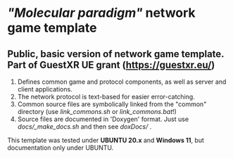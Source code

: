 # *"Molecular paradigm"* network game template

## Public, basic version of network game template. Part of GuestXR UE grant (https://guestxr.eu/)

1. Defines common game and protocol components, as well as server and client applications.
2. The network protocol is text-based for easier error-catching.
3. Common source files are symbolically linked from the "common" directory (use *link_commons.sh* or *link_commons.bat*!)
4. Source files are documented in 'Doxygen' format. Just use *docs/_make_docs.sh* and then see *doxDocs/* .

This template was tested under **UBUNTU 20.x** and **Windows 11**, but documentation only under UBUNTU.




